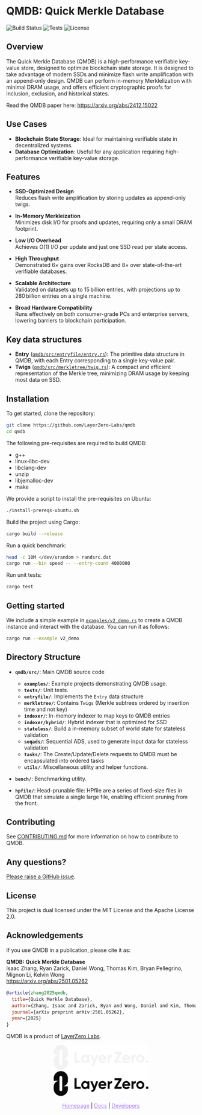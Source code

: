 # QMDB: Quick Merkle Database

![Build Status](https://github.com/LayerZero-Labs/qmdb/actions/workflows/build.yml/badge.svg)
![Tests](https://github.com/LayerZero-Labs/qmdb/actions/workflows/tests.yml/badge.svg)
![License](https://img.shields.io/github/license/LayerZero-Labs/qmdb)

## Overview

The Quick Merkle Database (QMDB) is a high-performance verifiable key-value store, designed to optimize blockchain state storage.
It is designed to take advantage of modern SSDs and minimize flash write amplification with an append-only design.
QMDB can perform in-memory Merklelization with minimal DRAM usage, and offers efficient cryptographic proofs for inclusion, exclusion, and historical states.

Read the QMDB paper here: <https://arxiv.org/abs/2412.15022>

## Use Cases

- **Blockchain State Storage**: Ideal for maintaining verifiable state in decentralized systems.
- **Database Optimization**: Useful for any application requiring high-performance verifiable key-value storage.

## Features

- **SSD-Optimized Design**  
  Reduces flash write amplification by storing updates as append-only twigs.

- **In-Memory Merkleization**  
  Minimizes disk I/O for proofs and updates, requiring only a small DRAM footprint.

- **Low I/O Overhead**  
  Achieves O(1) I/O per update and just one SSD read per state access.

- **High Throughput**  
  Demonstrated 6× gains over RocksDB and 8× over state-of-the-art verifiable databases.

- **Scalable Architecture**  
  Validated on datasets up to 15 billion entries, with projections up to 280 billion entries on a single machine.

- **Broad Hardware Compatibility**  
  Runs effectively on both consumer-grade PCs and enterprise servers, lowering barriers to blockchain participation.

## Key data structures

- **Entry** ([`qmdb/src/entryfile/entry.rs`](qmdb/src/entryfile/entry.rs)): The primitive data structure in QMDB, with each Entry corresponding to a single key-value pair.
- **Twigs** ([`qmdb/src/merkletree/twig.rs`](qmdb/src/merkletree/twig.rs)): A compact and efficient representation of the Merkle tree, minimizing DRAM usage by keeping most data on SSD.

## Installation

To get started, clone the repository:

```bash
git clone https://github.com/LayerZero-Labs/qmdb
cd qmdb
```

The following pre-requisites are required to build QMDB:

- g++
- linux-libc-dev
- libclang-dev
- unzip
- libjemalloc-dev
- make

We provide a script to install the pre-requisites on Ubuntu:

```bash
./install-prereqs-ubuntu.sh
```

Build the project using Cargo:

```bash
cargo build --release
```

Run a quick benchmark:

```bash
head -c 10M </dev/urandom > randsrc.dat
cargo run --bin speed -- --entry-count 4000000
```

Run unit tests:

```bash
cargo test
```

## Getting started

We include a simple example in [`examples/v2_demo.rs`](qmdb/examples/v2_demo.rs) to create a QMDB instance and interact with the database. You can run it as follows:

```bash
cargo run --example v2_demo
```

## Directory Structure

- **`qmdb/src/`**: Main QMDB source code
  - **`examples/`**: Example projects demonstrating QMDB usage.
  - **`tests/`**: Unit tests.
  - **`entryfile/`**: Implements the `Entry` data structure
  - **`merkletree/`**: Contains `Twigs` (Merkle subtrees ordered by insertion time and not key)
  - **`indexer/`**: In-memory indexer to map keys to QMDB entries
  - **`indexer/hybrid/`**: Hybrid indexer that is optimized for SSD
  - **`stateless/`**: Build a in-memory subset of world state for stateless validation
  - **`seqads/`**: Sequential ADS, used to generate input data for stateless validation
  - **`tasks/`**: The Create/Update/Delete requests to QMDB must be encapsulated into ordered tasks
  - **`utils/`**: Miscellaneous utility and helper functions.

- **`bench/`**: Benchmarking utility.
- **`hpfile/`**: Head-prunable file: HPfile are a series of fixed-size files in QMDB that simulate a single large file, enabling efficient pruning from the front.

## Contributing

See [CONTRIBUTING.md](CONTRIBUTING.md) for more information on how to contribute to QMDB.

## Any questions?

[Please raise a GitHub issue](https://github.com/LayerZero-Labs/qmdb/issues/new).

## License

This project is dual licensed under the MIT License and the Apache License 2.0.

## Acknowledgements

If you use QMDB in a publication, please cite it as:

**QMDB: Quick Merkle Database**<br>
Isaac Zhang, Ryan Zarick, Daniel Wong, Thomas Kim, Bryan Pellegrino, Mignon Li, Kelvin Wong<br>
<https://arxiv.org/abs/2501.05262>

```bibtex
@article{zhang2025qmdb,
  title={Quick Merkle Database},
  author={Zhang, Isaac and Zarick, Ryan and Wong, Daniel and Kim, Thomas and Pellegrino, Bryan and Li, Mignon and Wong, Kelvin},
  journal={arXiv preprint arXiv:2501.05262},
  year={2025}
}
```

QMDB is a product of [LayerZero Labs](https://layerzero.network).

<!-- markdownlint-disable MD033 -->
<p align="center">
  <a href="https://layerzero.network#gh-dark-mode-only">
    <img alt="LayerZero" style="width: 50%" src="https://github.com/LayerZero-Labs/devtools/raw/main/assets/logo-dark.svg#gh-dark-mode-only"/>
  </a>  
  <a href="https://layerzero.network#gh-light-mode-only">
    <img alt="LayerZero" style="width: 50%" src="https://github.com/LayerZero-Labs/devtools/raw/main/assets/logo-light.svg#gh-light-mode-only"/>
  </a>
</p>

<p align="center">
  <a href="https://layerzero.network" style="color: #a77dff">Homepage</a> | <a href="https://docs.layerzero.network/" style="color: #a77dff">Docs</a> | <a href="https://layerzero.network/developers" style="color: #a77dff">Developers</a>
</p>
